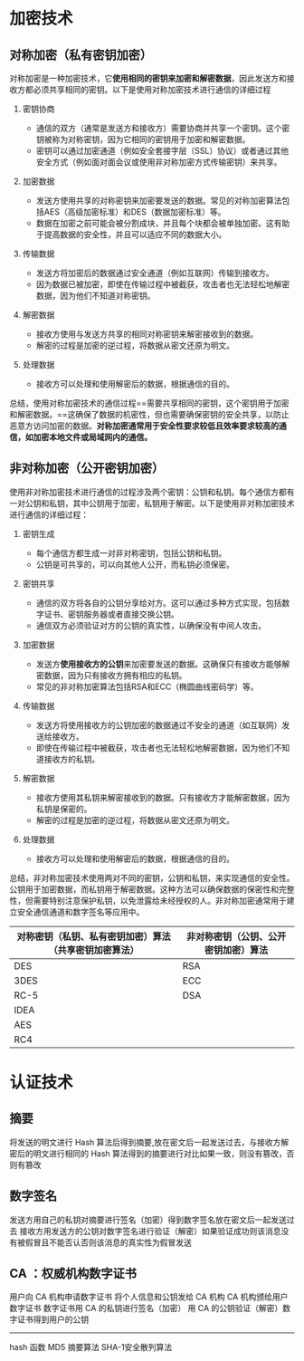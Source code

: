 # 加密技术

## **对称加密（私有密钥加密）**

对称加密是一种加密技术，它**使用相同的密钥来加密和解密数据**，因此发送方和接收方都必须共享相同的密钥。以下是使用对称加密技术进行通信的详细过程

1. 密钥协商
   - 通信的双方（通常是发送方和接收方）需要协商并共享一个密钥。这个密钥被称为对称密钥，因为它相同的密钥用于加密和解密数据。
   - 密钥可以通过加密通道（例如安全套接字层（SSL）协议）或者通过其他安全方式（例如面对面会议或使用非对称加密方式传输密钥）来共享。

2. 加密数据
   - 发送方使用共享的对称密钥来加密要发送的数据。常见的对称加密算法包括AES（高级加密标准）和DES（数据加密标准）等。
   - 数据在加密之前可能会被分割成块，并且每个块都会被单独加密。这有助于提高数据的安全性，并且可以适应不同的数据大小。

3. 传输数据
   - 发送方将加密后的数据通过安全通道（例如互联网）传输到接收方。
   - 因为数据已被加密，即使在传输过程中被截获，攻击者也无法轻松地解密数据，因为他们不知道对称密钥。

4. 解密数据
   - 接收方使用与发送方共享的相同对称密钥来解密接收到的数据。
   - 解密的过程是加密的逆过程，将数据从密文还原为明文。

5. 处理数据
   - 接收方可以处理和使用解密后的数据，根据通信的目的。

总结，使用对称加密技术的通信过程==需要共享相同的密钥，这个密钥用于加密和解密数据。==这确保了数据的机密性，但也需要确保密钥的安全共享，以防止恶意方访问加密的数据。**对称加密通常用于安全性要求较低且效率要求较高的通信，如加密本地文件或局域网内的通信。**

## **非对称加密（公开密钥加密）**

使用非对称加密技术进行通信的过程涉及两个密钥：公钥和私钥。每个通信方都有一对公钥和私钥，其中公钥用于加密，私钥用于解密。以下是使用非对称加密技术进行通信的详细过程：

1. 密钥生成
   - 每个通信方都生成一对非对称密钥，包括公钥和私钥。
   - 公钥是可共享的，可以向其他人公开，而私钥必须保密。

2. 密钥共享
   - 通信的双方将各自的公钥分享给对方。这可以通过多种方式实现，包括数字证书、密钥服务器或者直接交换公钥。
   - 通信双方必须验证对方的公钥的真实性，以确保没有中间人攻击。

3. 加密数据
   - 发送方**使用接收方的公钥**来加密要发送的数据。这确保只有接收方能够解密数据，因为只有接收方拥有相应的私钥。
   - 常见的非对称加密算法包括RSA和ECC（椭圆曲线密码学）等。

4. 传输数据
   - 发送方将使用接收方的公钥加密的数据通过不安全的通道（如互联网）发送给接收方。
   - 即使在传输过程中被截获，攻击者也无法轻松地解密数据，因为他们不知道接收方的私钥。

5. 解密数据
   - 接收方使用其私钥来解密接收到的数据。只有接收方才能解密数据，因为私钥是保密的。
   - 解密的过程是加密的逆过程，将数据从密文还原为明文。

6. 处理数据
   - 接收方可以处理和使用解密后的数据，根据通信的目的。

总结，非对称加密技术使用两对不同的密钥，公钥和私钥，来实现通信的安全性。公钥用于加密数据，而私钥用于解密数据。这种方法可以确保数据的保密性和完整性，但需要特别注意保护私钥，以免泄露给未经授权的人。非对称加密通常用于建立安全通信通道和数字签名等应用中。


| 对称密钥（私钥、私有密钥加密）算法（共享密钥加密算法） | 非对称密钥（公钥、公开密钥加密）算法 |
| --- | --- |
| DES | RSA |
| 3DES | ECC |
| RC-5 | DSA |
| IDEA |  |
| AES |  |
| RC4 |  |



# 认证技术

## **摘要**

将发送的明文进行 Hash 算法后得到摘要,放在密文后一起发送过去，与接收方解密后的明文进行相同的 Hash 算法得到的摘要进行对比如果一致，则没有篡改，否则有篡改

## **数字签名**

发送方用自己的私钥对摘要进行签名（加密）得到数字签名放在密文后一起发送过去
接收方用发送方的公钥对数字签名进行验证（解密）如果验证成功则该消息没有被假冒且不能否认否则该消息的真实性为假冒发送

## **CA ：权威机构数字证书**

用户向 CA 机构申请数字证书
将个人信息和公钥发给 CA 机构 
CA 机构颁给用户数字证书
数字证书用 CA 的私钥进行签名（加密）
用 CA 的公钥验证（解密）数字证书得到用户的公钥




---
hash 函数
MD5 摘要算法
SHA-1安全散列算法
